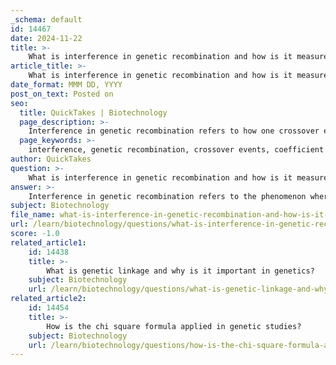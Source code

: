 ```yaml
---
_schema: default
id: 14467
date: 2024-11-22
title: >-
    What is interference in genetic recombination and how is it measured?
article_title: >-
    What is interference in genetic recombination and how is it measured?
date_format: MMM DD, YYYY
post_on_text: Posted on
seo:
  title: QuickTakes | Biotechnology
  page_description: >-
    Interference in genetic recombination refers to how one crossover event affects the likelihood of others nearby, measured by the coefficient of coincidence, revealing insights into the mechanics of genetic material exchange during meiosis.
  page_keywords: >-
    interference, genetic recombination, crossover events, coefficient of coincidence, recombination frequencies, positive interference, negative interference, genetic distance, physical distance, meiosis, double crossovers
author: QuickTakes
question: >-
    What is interference in genetic recombination and how is it measured?
answer: >-
    Interference in genetic recombination refers to the phenomenon where the occurrence of one crossover event on a chromosome affects the likelihood of additional crossover events occurring nearby. This interaction is significant because it indicates that crossovers are not independent events; rather, the presence of one crossover can inhibit or promote the occurrence of others in the same region.\n\nThe degree of interference is quantified using the formula:\n\n$$\n\text{Interference} = 1 - \text{coefficient of coincidence (c.o.c.)}\n$$\n\nThe coefficient of coincidence itself is calculated as the ratio of the observed frequency of double crossovers to the expected frequency of double crossovers, which is derived from the product of the individual crossover frequencies in two separate intervals. Specifically, if the probability of a crossover occurring in one region is \( p_1 \) and in another region is \( p_2 \), the expected frequency of double crossovers would be \( p_1 \times p_2 \). The c.o.c. is then given by:\n\n$$\n\text{c.o.c.} = \frac{\text{Observed double crossovers}}{\text{Expected double crossovers}}\n$$\n\nInterference can be positive or negative. Positive interference means that the occurrence of one crossover reduces the likelihood of another nearby crossover, resulting in a value of interference greater than zero. Conversely, negative interference indicates that one crossover increases the likelihood of another, leading to a negative interference value.\n\nInterference is measured using both genetic distance (recombination frequencies between genetic loci) and physical distance (the actual distance on the chromosome). This measurement is crucial for understanding the mechanisms of recombination and the genetic architecture of organisms, as it provides insights into how genetic material is exchanged during meiosis. \n\nOverall, the study of interference has been a key area of research in genetics, helping to elucidate the complex interactions that govern genetic recombination across various organisms.
subject: Biotechnology
file_name: what-is-interference-in-genetic-recombination-and-how-is-it-measured.md
url: /learn/biotechnology/questions/what-is-interference-in-genetic-recombination-and-how-is-it-measured
score: -1.0
related_article1:
    id: 14438
    title: >-
        What is genetic linkage and why is it important in genetics?
    subject: Biotechnology
    url: /learn/biotechnology/questions/what-is-genetic-linkage-and-why-is-it-important-in-genetics
related_article2:
    id: 14454
    title: >-
        How is the chi square formula applied in genetic studies?
    subject: Biotechnology
    url: /learn/biotechnology/questions/how-is-the-chi-square-formula-applied-in-genetic-studies
---
```


&nbsp;